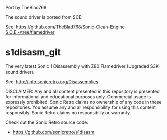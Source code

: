Port by TheBlad768

The sound driver is ported from SCE:

See: https://github.com/TheBlad768/Sonic-Clean-Engine-S.C.E.-/tree/flamedriver

s1disasm_git
============

The very latest Sonic 1 Disassembly with Z80 Flamedriver (Upgraded S3K sound driver).

See: http://info.sonicretro.org/Disassemblies

DISCLAIMER:
Any and all content presented in this repository is presented for informational and educational purposes only.
Commercial usage is expressly prohibited. Sonic Retro claims no ownership of any code in these repositories.
You assume any and all responsibility for using this content responsibly. Sonic Retro claims no responsibiliy or warranty.

Check out the Sonic Retro source code:

- https://github.com/sonicretro/s1disasm
